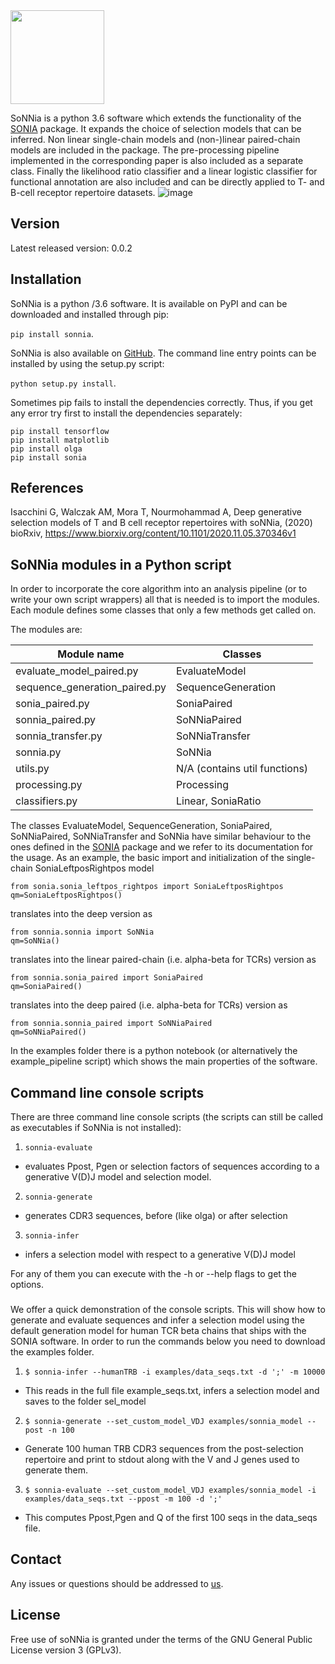 <img src="docs/logo1.jpg" width="150" />


SoNNia is a python 3.6 software which extends the functionality of the [SONIA](https://github.com/statbiophys/SONIA) package.  It  expands  the  choice  of selection  models that can be inferred. Non linear single-chain models and (non-)linear paired-chain models are included in the package. The pre-processing pipeline implemented in the corresponding paper is also included as a separate class. Finally the likelihood ratio classifier and a linear logistic classifier for functional annotation are also included and can be directly applied to T- and B-cell receptor repertoire datasets.
![image](docs/summary_fig.png)


## Version
Latest released version: 0.0.2

## Installation
SoNNia is a python /3.6 software. It is available on PyPI and can be downloaded and installed through pip:

 ```pip install sonnia```.

SoNNia is also available on [GitHub](https://github.com/statbiophys/sonnia). The command line entry points can be installed by using the setup.py script:

 ```python setup.py install```.
 
Sometimes pip fails to install the dependencies correctly. Thus, if you get any error try first to install the dependencies separately:
 ```
pip install tensorflow
pip install matplotlib
pip install olga
pip install sonia 
 ```

## References
Isacchini G, Walczak AM, Mora T, Nourmohammad A, Deep generative selection models of T and B cell receptor repertoires with soNNia, (2020) bioRxiv, https://www.biorxiv.org/content/10.1101/2020.11.05.370346v1

## SoNNia modules in a Python script
In order to incorporate the core algorithm into an analysis pipeline (or to write your own script wrappers) all that is needed is to import the modules. Each module defines some classes that only a few methods get called on.

The modules are:

| Module name                                    | Classes                                          |    
|------------------------------------------------|--------------------------------------------------|
| evaluate_model_paired.py                       | EvaluateModel                                    |
| sequence_generation_paired.py                  | SequenceGeneration                               |
| sonia_paired.py                                | SoniaPaired                                      |
| sonnia_paired.py                               | SoNNiaPaired                                     |
| sonnia_transfer.py                             | SoNNiaTransfer                                   |
| sonnia.py                                      | SoNNia                                           |
| utils.py                                       | N/A (contains util functions)                    |
| processing.py                                  | Processing                                       |
| classifiers.py                                 | Linear, SoniaRatio                               |

The classes EvaluateModel, SequenceGeneration, SoniaPaired, SoNNiaPaired, SoNNiaTransfer and SoNNia have similar behaviour to the ones defined in the [SONIA](https://github.com/statbiophys/SONIA) package and we refer to its documentation for the usage.
As an example, the basic import and initialization of the single-chain SoniaLeftposRightpos model
```
from sonia.sonia_leftpos_rightpos import SoniaLeftposRightpos
qm=SoniaLeftposRightpos()
```
translates into the deep version as 
```
from sonnia.sonnia import SoNNia
qm=SoNNia()
```
translates into the linear paired-chain (i.e. alpha-beta for TCRs) version as 

```
from sonnia.sonia_paired import SoniaPaired
qm=SoniaPaired()
```
translates into the deep paired (i.e. alpha-beta for TCRs) version as 

```
from sonnia.sonnia_paired import SoNNiaPaired
qm=SoNNiaPaired()

```

In the examples folder there is a python notebook  (or alternatively the example_pipeline script) which shows the main properties of the software.


## Command line console scripts

There are three command line console scripts (the scripts can still be called as executables if SoNNia is not installed):
1. ```sonnia-evaluate```
  * evaluates Ppost, Pgen or selection factors of sequences according to a generative V(D)J model and selection model.
2. ```sonnia-generate```
  * generates CDR3 sequences, before (like olga) or after selection
3. ```sonnia-infer```
  * infers a selection model with respect to a generative V(D)J model

For any of them you can execute with the -h or --help flags to get the options.

###
We offer a quick demonstration of the console scripts. This will show how to generate and evaluate sequences and infer a selection model using the default generation model for human TCR beta chains that ships with the SONIA software. In order to run the commands below you need to download the examples folder. 

1. ```$ sonnia-infer --humanTRB -i examples/data_seqs.txt -d ';' -m 10000```
  * This reads in the full file example_seqs.txt, infers a selection model and saves to the folder sel_model


2. ```$ sonnia-generate --set_custom_model_VDJ examples/sonnia_model --post -n 100```
  * Generate 100 human TRB CDR3 sequences from the post-selection repertoire and print to stdout along with the V and J genes used to generate them.
3. ```$ sonnia-evaluate --set_custom_model_VDJ examples/sonnia_model -i examples/data_seqs.txt --ppost -m 100 -d ';' ```
  * This computes Ppost,Pgen and Q of the first 100 seqs in the data_seqs file.  

  
## Contact

Any issues or questions should be addressed to [us](mailto:giulioisac@gmail.com).

## License

Free use of soNNia is granted under the terms of the GNU General Public License version 3 (GPLv3).